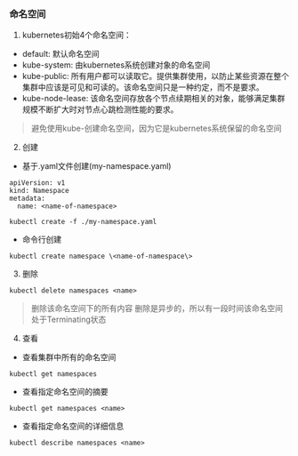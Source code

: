 ### 命名空间
1. kubernetes初始4个命名空间：
+ default: 默认命名空间
+ kube-system: 由kubernetes系统创建对象的命名空间
+ kube-public: 所有用户都可以读取它。提供集群使用，以防止某些资源在整个集群中应该是可见和可读的。该命名空间只是一种约定，而不是要求。
+ kube-node-lease: 该命名空间存放各个节点续期相关的对象，能够满足集群规模不断扩大时对节点心跳检测性能的要求。

> 避免使用kube-创建命名空间，因为它是kubernetes系统保留的命名空间

2. 创建
+ 基于.yaml文件创建(my-namespace.yaml)
```
apiVersion: v1
kind: Namespace
metadata:
  name: <name-of-namespace>
```
```
kubectl create -f ./my-namespace.yaml
```
+ 命令行创建
```
kubectl create namespace \<name-of-namespace\>
```
3. 删除
```
kubectl delete namespaces <name>
```
> 删除该命名空间下的所有内容
删除是异步的，所以有一段时间该命名空间处于Terminating状态
4. 查看
+ 查看集群中所有的命名空间
```
kubectl get namespaces
```
+ 查看指定命名空间的摘要
```
kubectl get namespaces <name>
```
+ 查看指定命名空间的详细信息
```
kubectl describe namespaces <name>
```

